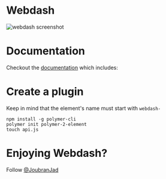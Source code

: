 # Webdash

![webdash screenshot](https://i.imgur.com/FFQuEpQ.jpg)

# Documentation

Checkout the [documentation](https://github.com/jadjoubran/webdash/wiki) which includes:


# Create a plugin

Keep in mind that the element's name must start with `webdash-`

```
npm install -g polymer-cli
polymer init polymer-2-element
touch api.js
```

# Enjoying Webdash?

Follow [@JoubranJad](https://twitter.com/JoubranJad)
